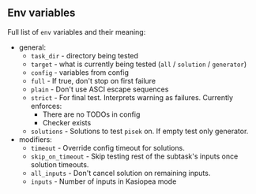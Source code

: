 ## Env variables
Full list of ``env`` variables and their meaning:
- general:
    - ``task_dir`` - directory being tested
    - ``target`` - what is currently being tested (``all`` / ``solution`` / ``generator``)
    - ``config`` - variables from config
    - ``full`` - If true, don't stop on first failure
    - ``plain`` - Don't use ASCI escape sequences
    - ``strict`` - For final test. Interprets warning as failures. Currently enforces:
        - There are no TODOs in config
        - Checker exists
    - ``solutions`` - Solutions to test ``pisek`` on. If empty test only generator.
- modifiers:
    - ``timeout`` - Override config timeout for solutions.
    - ``skip_on_timeout`` - Skip testing rest of the subtask's inputs once solution timeouts.
    - ``all_inputs`` - Don't cancel solution on remaining inputs.
    - ``inputs`` - Number of inputs in Kasiopea mode
